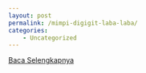 ```yaml
---
layout: post
permalink: /mimpi-digigit-laba-laba/
categories:
    - Uncategorized
---
```


[Baca Selengkapnya](/07)